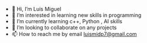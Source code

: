 - 👋 Hi, I’m Luis Miguel
- 👀 I’m interested in learning new skills in programming
- 🌱 I’m currently learning c++, Python , AI skills
- 💞️ I’m looking to collaborate on any projects
- 📫 How to reach me by email luismidp7@gmail.com

<!---
Rhobtor/Rhobtor is a ✨ special ✨ repository because its `README.md` (this file) appears on your GitHub profile.
You can click the Preview link to take a look at your changes.
--->

